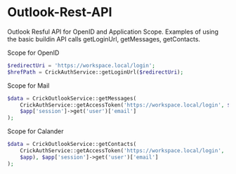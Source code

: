 # Outlook-Rest-API
Outlook Resful API for OpenID and Application Scope.
Examples of using the basic buildin API calls getLoginUrl, getMessages, getContacts.

Scope for OpenID
```php
$redirectUri = 'https://workspace.local/login';
$hrefPath = CrickAuthService::getLoginUrl($redirectUri);
```


Scope for Mail
```php
$data = CrickOutlookService::getMessages(
    CrickAuthService::getAccessToken('https://workspace.local/login', $app), 
    $app['session']->get('user')['email']
);
```


Scope for Calander 
```php
$data = CrickOutlookService::getContacts(
    CrickAuthService::getAccessToken('https://workspace.local/login', 
    $app), $app['session']->get('user')['email']
);
```


